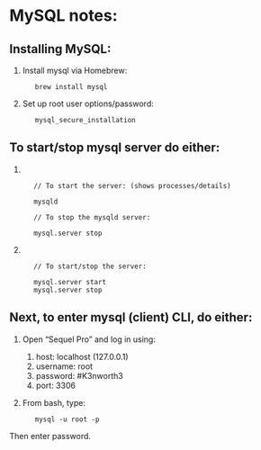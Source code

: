 # MySQL notes: 


## Installing MySQL:

1. Install mysql via Homebrew:

          brew install mysql

2. Set up root user options/password:

          mysql_secure_installation


## To start/stop mysql server do either:

1.

          // To start the server: (shows processes/details)

          mysqld
          
          // To stop the mysqld server:
          
          mysql.server stop

2.

          // To start/stop the server:
          
          mysql.server start
          mysql.server stop


## Next, to enter mysql (client) CLI, do either:

1. Open “Sequel Pro” and log in using:

    1. host: localhost (127.0.0.1) 
    2. username: root
    3. password: #K3nworth3
    4. port: 3306
    
2. From bash, type:

          mysql -u root -p
          
Then enter password.

